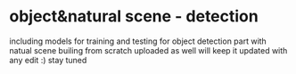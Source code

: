 # object&natural scene - detection
including models for training and testing for object detection part 
with natual scene builing from scratch uploaded as well 
will keep it updated with any edit :) stay tuned 
